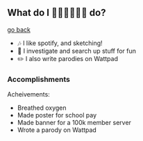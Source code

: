 ##  What do I 👀👀👀👀👀👀 do?
[go back](https://kodedkodie.github.io)

* 🎶 I like spotify, and sketching!
* 👀 I investigate and search up stuff for fun
* ✏️ I also write parodies on Wattpad

### Accomplishments
Acheivements:
 - Breathed oxygen
 - Made poster for school pay
 - Made banner for a 100k member server
 - Wrote a parody on Wattpad
